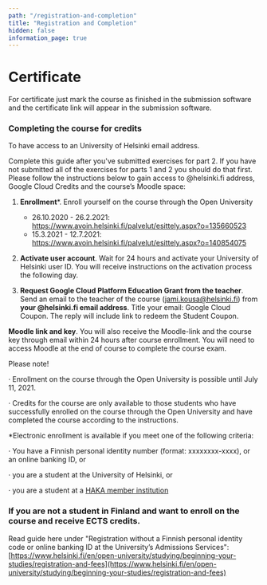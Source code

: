 ```yaml
---
path: "/registration-and-completion"
title: "Registration and Completion"
hidden: false
information_page: true
---
```


# Certificate #

For certificate just mark the course as finished in the submission software and the certificate link will appear in the submission software.

### Completing the course for credits ###

To have access to an University of Helsinki email address.

Complete this guide after you've submitted exercises for part 2. If you have not submitted all of the exercises for parts 1 and 2 you should do that first. Please follow the instructions below to gain access to @helsinki.fi address, Google Cloud Credits and the course’s Moodle space:

1. **Enrollment***. Enroll yourself on the course through the Open University
    - 26.10.2020 - 26.2.2021: https://www.avoin.helsinki.fi/palvelut/esittely.aspx?o=135660523
    - 15.3.2021 - 12.7.2021: https://www.avoin.helsinki.fi/palvelut/esittely.aspx?o=140854075

2. **Activate user account**. Wait for 24 hours and activate your University of Helsinki user ID. You will receive instructions on the activation process the following day.

3. **Request Google Cloud Platform Education Grant from the teacher**. Send an email to the teacher of the course (jami.kousa@helsinki.fi) from **your @helsinki.fi email address**. Title your email: Google Cloud Coupon. The reply will include link to redeem the Student Coupon.

**Moodle link and key**. You will also receive the Moodle-link and the course key through email within 24 hours after course enrollment. You will need to access Moodle at the end of course to complete the course exam.

Please note!

· Enrollment on the course through the Open University is possible until July 11, 2021.

· Credits for the course are only available to those students who have successfully enrolled on the course through the Open University and have completed the course according to the instructions.

*Electronic enrollment is available if you meet one of the following criteria:

· You have a Finnish personal identity number (format: xxxxxxxx-xxxx), or an online banking ID, or

· you are a student at the University of Helsinki, or

· you are a student at a [HAKA member institution](https://wiki.eduuni.fi/display/CSCHAKA/Members+and+partners)

### If you are not a student in Finland and want to enroll on the course and receive ECTS credits. ###

Read guide here under "Re­gis­tra­tion without a Finnish per­sonal identity code or on­line bank­ing ID at the Uni­versity’s Ad­mis­sions Services": [https://www.helsinki.fi/en/open-university/studying/beginning-your-studies/registration-and-fees](https://www.helsinki.fi/en/open-university/studying/beginning-your-studies/registration-and-fees)
